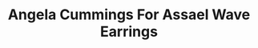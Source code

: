 ---
title: Angela Cummings For Assael Wave Earrings
description: |
  Dark, dramatic Tahitian Pearls are set in whitecapped waves of Diamonds in these statement button earrings.
specs: |
  Pair of 12.5mm Tahitian Cultured Pearls with 2.88 carats of White Diamonds, set in Platinum and 18K White Gold.
images:
  - angela-cummings-for-assael-wave-earrings.jpg
category: Angela Cummings for Assael
tags:
  - earrings
---